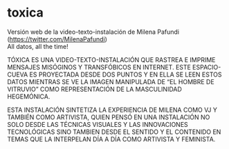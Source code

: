 # toxica
Versión web de la video-texto-instalación de Milena Pafundi (https://twitter.com/MilenaPafundi)  
All datos, all the time!

TÓXICA ES UNA VIDEO-TEXTO-INSTALACIÓN QUE RASTREA E IMPRIME MENSAJES MISÓGINOS Y TRANSFÓBICOS EN INTERNET. ESTE ESPACIO-CUEVA ES PROYECTADA DESDE DOS PUNTOS Y EN ELLA SE LEEN ESTOS DATOS MIENTRAS SE VE LA IMAGEN MANIPULADA DE “EL HOMBRE DE VITRUVIO” COMO REPRESENTACIÓN DE LA MASCULINIDAD HEGEMÓNICA.

ESTA INSTALACIÓN SINTETIZA LA EXPERIENCIA DE MILENA COMO VJ Y TAMBIÉN COMO ARTIVISTA, QUIEN PENSÓ EN UNA INSTALACIÓN NO SOLO DESDE LAS TÉCNICAS VISUALES Y LAS INNOVACIONES TECNOLÓGICAS SINO TAMBIEN DESDE EL SENTIDO Y EL CONTENIDO EN TEMAS QUE LA INTERPELAN DÍA A DÍA COMO ARTIVISTA Y FEMINISTA.
